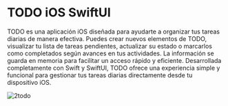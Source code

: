 # TODO iOS SwiftUI

TODO es una aplicación iOS diseñada para ayudarte a organizar tus tareas diarias de manera efectiva. Puedes crear nuevos elementos de TODO, visualizar tu lista de tareas pendientes, actualizar su estado o marcarlos como completados según avances en tus actividades. La información se guarda en memoria para facilitar un acceso rápido y eficiente. Desarrollada completamente con Swift y SwiftUI, TODO ofrece una experiencia simple y funcional para gestionar tus tareas diarias directamente desde tu dispositivo iOS.

![2todo](https://github.com/rubensrdev/to-do-swiftui/assets/160135386/9425fa14-71fb-46ec-b1ea-88dd48d2ed89)
